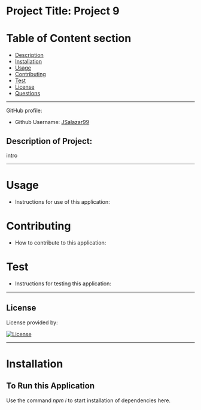 
# Project Title: Project 9 


# Table of Content section 

* [Description](#description)
* [Installation](#installation)
* [Usage](#usage)
* [Contributing](#contributing)
* [Test](#test)
* [License](#license)
* [Questions](#questions)

---

GitHub profile: 

* Github Username: <a href="JSalazar99">JSalazar99</a>


## Description of Project: 

intro

---

# Usage
 - Instructions for use of this application:


# Contributing
- How to contribute to this application:


# Test
- Instructions for testing this application:


---

## License 

License provided by:  

[![License](https://img.shields.io/badge/License-Apache_2.0-blue.svg)](https://opensource.org/licenses/Apache-2.0)

--- 

# Installation
## To Run this Application 

Use the command <em>npm i</em> to start installation of dependencies here. 


